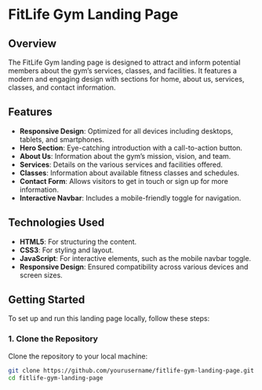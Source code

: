 # FitLife Gym Landing Page

## Overview

The FitLife Gym landing page is designed to attract and inform potential members about the gym’s services, classes, and facilities. It features a modern and engaging design with sections for home, about us, services, classes, and contact information.

## Features

- **Responsive Design**: Optimized for all devices including desktops, tablets, and smartphones.
- **Hero Section**: Eye-catching introduction with a call-to-action button.
- **About Us**: Information about the gym’s mission, vision, and team.
- **Services**: Details on the various services and facilities offered.
- **Classes**: Information about available fitness classes and schedules.
- **Contact Form**: Allows visitors to get in touch or sign up for more information.
- **Interactive Navbar**: Includes a mobile-friendly toggle for navigation.

## Technologies Used

- **HTML5**: For structuring the content.
- **CSS3**: For styling and layout.
- **JavaScript**: For interactive elements, such as the mobile navbar toggle.
- **Responsive Design**: Ensured compatibility across various devices and screen sizes.



## Getting Started

To set up and run this landing page locally, follow these steps:

### 1. Clone the Repository

Clone the repository to your local machine:

```bash
git clone https://github.com/yourusername/fitlife-gym-landing-page.git
cd fitlife-gym-landing-page
